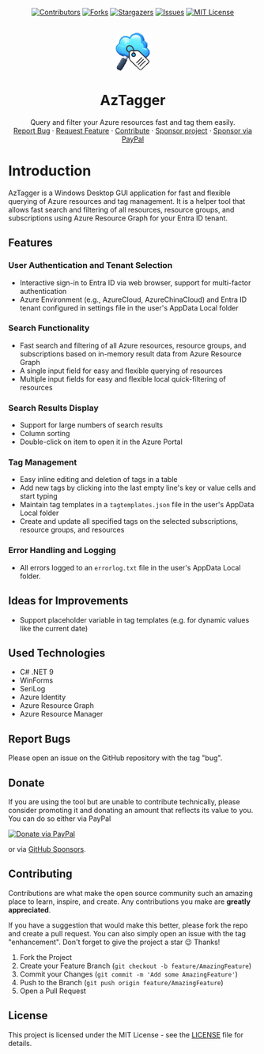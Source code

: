 <!-- SHIELDS -->
<div align="center">

[![Contributors][contributors-shield]][contributors-url]
[![Forks][forks-shield]][forks-url]
[![Stargazers][stars-shield]][stars-url]
[![Issues][issues-shield]][issues-url]
[![MIT License][license-shield]][license-url]

</div>

<!-- PROJECT LOGO -->
<br />
<div align="center">
  <a href="https://github.com/thgossler/AzTagger">
    <img src="images/icon.png" alt="Icon" width="80" height="80">
  </a>

  <h1 align="center">AzTagger</h1>

  <p align="center">
    Query and filter your Azure resources fast and tag them easily.
    <br />
    <a href="https://github.com/thgossler/AzTagger/issues">Report Bug</a>
    ·
    <a href="https://github.com/thgossler/AzTagger/issues">Request Feature</a>
    ·
    <a href="https://github.com/thgossler/AzTagger#contributing">Contribute</a>
    ·
    <a href="https://github.com/sponsors/thgossler">Sponsor project</a>
    ·
    <a href="https://www.paypal.com/donate/?hosted_button_id=JVG7PFJ8DMW7J">Sponsor via PayPal</a>
  </p>
</div>

# Introduction

AzTagger is a Windows Desktop GUI application for fast and flexible querying of Azure resources 
and tag management. It is a helper tool that allows fast search and filtering of all resources, 
resource groups, and subscriptions using Azure Resource Graph for your Entra ID tenant.

## Features

### User Authentication and Tenant Selection

- Interactive sign-in to Entra ID via web browser, support for multi-factor authentication
- Azure Environment (e.g., AzureCloud, AzureChinaCloud) and Entra ID tenant configured in settings file in the user's AppData Local folder

### Search Functionality

- Fast search and filtering of all Azure resources, resource groups, and subscriptions based on in-memory result data from Azure Resource Graph
- A single input field for easy and flexible querying of resources
- Multiple input fields for easy and flexible local quick-filtering of resources

### Search Results Display

- Support for large numbers of search results
- Column sorting
- Double-click on item to open it in the Azure Portal

### Tag Management

- Easy inline editing and deletion of tags in a table
- Add new tags by clicking into the last empty line's key or value cells and start typing
- Maintain tag templates in a `tagtemplates.json` file in the user's AppData Local folder
- Create and update all specified tags on the selected subscriptions, resource groups, and resources

### Error Handling and Logging

- All errors logged to an `errorlog.txt` file in the user's AppData Local folder.

## Ideas for Improvements

- Support placeholder variable in tag templates (e.g. for dynamic values like the current date)

## Used Technologies

- C# .NET 9
- WinForms
- SeriLog
- Azure Identity
- Azure Resource Graph
- Azure Resource Manager

## Report Bugs

Please open an issue on the GitHub repository with the tag "bug".

## Donate

If you are using the tool but are unable to contribute technically, please consider promoting it and donating an amount that reflects its value to you. You can do so either via PayPal

[![Donate via PayPal](https://www.paypalobjects.com/en_US/i/btn/btn_donate_LG.gif)](https://www.paypal.com/donate/?hosted_button_id=JVG7PFJ8DMW7J)

or via [GitHub Sponsors](https://github.com/sponsors/thgossler).

## Contributing

Contributions are what make the open source community such an amazing place to learn, inspire, and create. Any contributions you make are **greatly appreciated**.

If you have a suggestion that would make this better, please fork the repo and create a pull request. You can also simply open an issue with the tag "enhancement".
Don't forget to give the project a star :wink: Thanks!

1. Fork the Project
2. Create your Feature Branch (`git checkout -b feature/AmazingFeature`)
3. Commit your Changes (`git commit -m 'Add some AmazingFeature'`)
4. Push to the Branch (`git push origin feature/AmazingFeature`)
5. Open a Pull Request

## License

This project is licensed under the MIT License - see the [LICENSE](LICENSE) file for details.

<!-- MARKDOWN LINKS & IMAGES (https://www.markdownguide.org/basic-syntax/#reference-style-links) -->
[contributors-shield]: https://img.shields.io/github/contributors/thgossler/AzTagger.svg
[contributors-url]: https://github.com/thgossler/AzTagger/graphs/contributors
[forks-shield]: https://img.shields.io/github/forks/thgossler/AzTagger.svg
[forks-url]: https://github.com/thgossler/AzTagger/network/members
[stars-shield]: https://img.shields.io/github/stars/thgossler/AzTagger.svg
[stars-url]: https://github.com/thgossler/AzTagger/stargazers
[issues-shield]: https://img.shields.io/github/issues/thgossler/AzTagger.svg
[issues-url]: https://github.com/thgossler/AzTagger/issues
[license-shield]: https://img.shields.io/github/license/thgossler/AzTagger.svg
[license-url]: https://github.com/thgossler/AzTagger/blob/main/LICENSE
